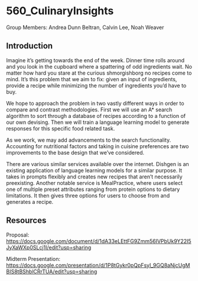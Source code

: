 # 560_CulinaryInsights

Group Members: Andrea Dunn Beltran, Calvin Lee, Noah Weaver

## Introduction

Imagine it’s getting towards the end of the week. Dinner time rolls around and you look in the cupboard where a spattering of odd ingredients wait. No matter how hard you stare at the curious shmorgishborg no recipes come to mind. It’s this problem that we aim to fix: given an input of ingredients, provide a recipe while minimizing the number of ingredients you’d have to buy.

We hope to approach the problem in two vastly different ways in order to compare and contrast methodologies. First we will use an A* search algorithm to sort through a database of recipes according to a function of our own devising. Then we will train a language learning model to generate responses for this specific food related task.

As we work, we may add advancements to the search functionality. Accounting for nutritional factors and taking in cuisine preferences are two improvements to the base design that we’ve considered.

There are various similar services available over the internet. Dishgen is an existing application of language learning models for a similar purpose. It takes in prompts flexibly and creates new recipes that aren’t necessarily preexisting. Another notable service is MealPractice, where users select one of multiple preset attributes ranging from protein options to dietary limitations. It then gives three options for users to choose from and generates a recipe.

## Resources
Proposal: https://docs.google.com/document/d/1dA33eLEttFG9Zmm56IVPbUk9Y22I5JyXaWXp0SLcj1I/edit?usp=sharing

Midterm Presentation: https://docs.google.com/presentation/d/1P8tGykr0pQpFsyI_9GQ8aNjcUgMBIS8tBShblCRrTUA/edit?usp=sharing
